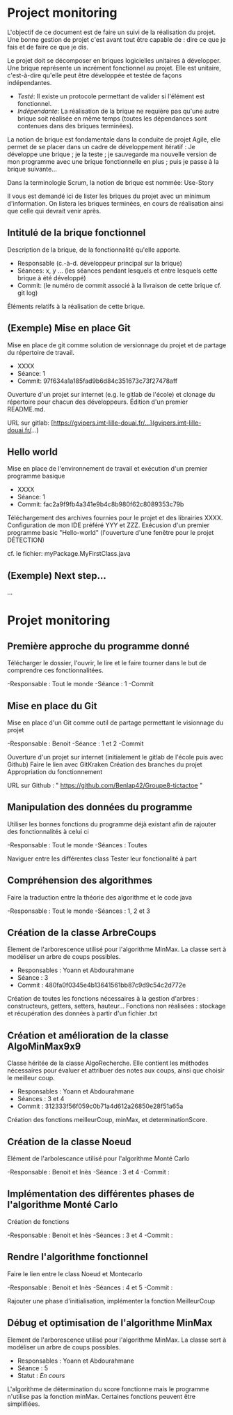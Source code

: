 # Project monitoring

L'objectif de ce document est de faire un suivi de la réalisation du projet. Une bonne gestion de projet c'est avant tout être capable de : dire ce que je fais et de faire ce que je dis.

Le projet doit se décomposer en briques logicielles unitaires à développer. Une brique représente un incrément fonctionnel au projet. Elle est unitaire, c'est-à-dire qu'elle peut être développée et testée de façons indépendantes.

- *Testé*: Il existe un protocole permettant de valider si l'élément est fonctionnel.
- *Indépendante*: La réalisation de la brique ne requière pas qu'une autre brique soit réalisée en même temps (toutes les dépendances sont contenues dans des briques terminées).

La notion de brique est fondamentale dans la conduite de projet Agile, elle permet de se placer dans un cadre de développement itératif :
Je développe une brique ; je la teste ; je sauvegarde ma nouvelle version de mon programme avec une brique fonctionnelle en plus ; puis je passe à la brique suivante...

Dans la terminologie Scrum, la notion de brique est nommée: Use-Story

Il vous est demandé ici de lister les briques du projet avec un minimum d'information. 
On listera les briques terminées, en cours de réalisation ainsi que celle qui devrait venir après.


## Intitulé de la brique fonctionnel

Description de la brique, de la fonctionnalité qu'elle apporte. 

- Responsable (c.-à-d. développeur principal sur la brique) 
- Séances: x, y ... (les séances pendant lesquels et entre lesquels cette brique à été développé)
- Commit:  (le numéro de commit associé à la livraison de cette brique cf. git log)

Éléments relatifs à la réalisation de cette brique.

## (Exemple) Mise en place Git

Mise en place de git comme solution de versionnage du projet et de partage du répertoire de travail. 

- XXXX
- Séance: 1
- Commit:  97f634a1a185fad9b6d84c351673c73f27478aff

Ouverture d'un projet sur internet (e.g. le gitlab de l'école) et clonage du répertoire pour chacun des développeurs.
Édition d'un premier README.md.

URL sur gitlab: [https://gvipers.imt-lille-douai.fr/...](gvipers.imt-lille-douai.fr/...)


## Hello world

Mise en place de l'environnement de travail et exécution d'un premier programme basique

- XXXX
- Séance: 1
- Commit: fac2a9f9fb4a341e9b4c8b980f62c8089353c79b

Téléchargement des archives fournies pour le projet et des librairies XXXX.
Configuration de mon IDE préféré YYY et ZZZ.
Exécusion d'un premier programme basic "Hello-world"  (l'ouverture d'une fenêtre pour le projet DÉTECTION)

cf. le fichier: myPackage.MyFirstClass.java


## (Exemple) Next step...

...

# Projet monitoring 

## Première approche du programme donné

Télécharger le dossier, l'ouvrir, le lire et le faire tourner dans le but de comprendre ces fonctionnalitées.

-Responsable : Tout le monde 
-Séance : 1
-Commit


## Mise en place du Git

Mise en place d'un Git comme outil de partage permettant le visionnage du projet

-Responsable : Benoit 
-Séance : 1 et 2 
-Commit

Ouverture d'un projet sur internet (initialement le gitlab de l'école puis avec Github)
Faire le lien avec GitKraken
Création des branches du projet
Appropriation du fonctionnement

URL sur Github : " https://github.com/Benlap42/Groupe8-tictactoe "

## Manipulation des données du programme 

Utiliser les bonnes fonctions du programme déjà existant afin de rajouter des fonctionnalités à celui ci 

-Responsable : Tout le monde
-Séances : Toutes

Naviguer entre les différentes class 
Tester leur fonctionalité à part 


## Compréhension des algorithmes 

Faire la traduction entre la théorie des algorithme et le code java

-Responsable : Tout le monde
-Séances : 1, 2 et 3


## Création de la classe ArbreCoups

Element de l'arborescence utilisé pour l'algorithme MinMax. La classe sert à modéliser un arbre de coups possibles.

- Responsables : Yoann et Abdourahmane
- Séance : 3
- Commit : 480fa0f0345e4b13641561bb87c9d9c54c2d772e

Création de toutes les fonctions nécessaires à la gestion d'arbres : constructeurs, getters, setters, hauteur...
Fonctions non réalisées : stockage et récupération des données à partir d'un fichier .txt

## Création et amélioration de la classe AlgoMinMax9x9
Classe héritée de la classe AlgoRecherche.
Elle contient les méthodes nécessaires pour évaluer et attribuer des notes aux coups, ainsi que choisir le meilleur coup.
- Responsables : Yoann et Abdourahmane
- Séances : 3 et 4
- Commit : 312333f56f059c0b71a4d612a26850e28f51a65a

Création des fonctions meilleurCoup, minMax, et determinationScore.

## Création de la classe Noeud 

Elément de l'arbolescance utilisé pour l'algorithme Monté Carlo

-Responsable : Benoit et Inès
-Séance : 3 et 4
-Commit :


## Implémentation des différentes phases de l'algorithme Monté Carlo

Création de fonctions

-Responsable : Benoit et Inès 
-Séances : 3 et 4
-Commit :

## Rendre l'algorithme fonctionnel 

Faire le lien entre le class Noeud et Montecarlo

-Responsable : Benoit et Inès 
-Séances : 4 et 5
-Commit :

Rajouter une phase d'initialisation, implémenter la fonction MeilleurCoup

## Débug et optimisation de l'algorithme MinMax

Element de l'arborescence utilisé pour l'algorithme MinMax. La classe sert à modéliser un arbre de coups possibles.

- Responsables : Yoann et Abdourahmane
- Séance : 5
- Statut : *En cours*

L'algorithme de détermination du score fonctionne mais le programme n'utilise pas la fonction minMax.
Certaines fonctions peuvent être simplifiées.




